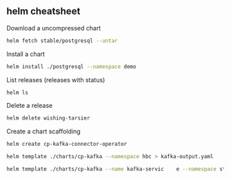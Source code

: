 ##   helm cheatsheet

Download a uncompressed chart 
```bash
helm fetch stable/postgresql --untar
```

Install a chart 
```bash
helm install ./postgresql --namespace demo
```

List releases (releases with status)
```bash
helm ls
```

Delete a release
```bash
helm delete wishing-tarsier
```

Create a chart scaffolding
```bash
helm create cp-kafka-connector-operator
```
```bash
helm template ./charts/cp-kafka --namespace hbc > kafka-output.yaml
```
```bash
helm template ./charts/cp-kafka --name kafka-servic    e --namespace strimzi > kafka.yaml
```

